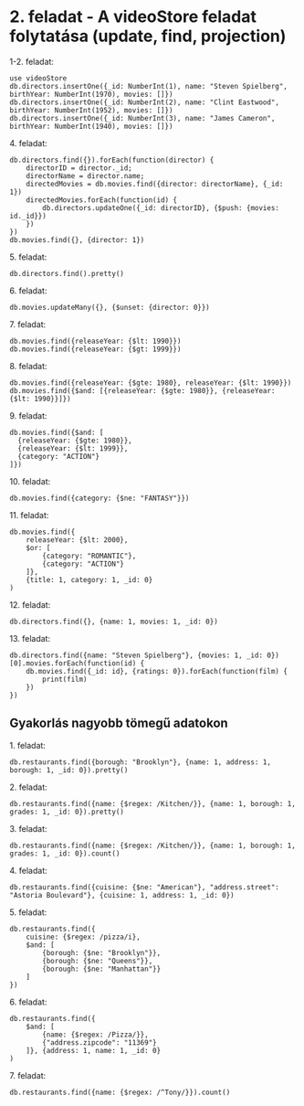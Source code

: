# 2. feladat - A videoStore feladat folytatása (update, find, projection)

1-2. feladat:

```
use videoStore
db.directors.insertOne({_id: NumberInt(1), name: "Steven Spielberg", birthYear: NumberInt(1970), movies: []})
db.directors.insertOne({_id: NumberInt(2), name: "Clint Eastwood", birthYear: NumberInt(1952), movies: []})
db.directors.insertOne({_id: NumberInt(3), name: "James Cameron", birthYear: NumberInt(1940), movies: []})
```

4\. feladat:

```
db.directors.find({}).forEach(function(director) { 
    directorID = director._id;
    directorName = director.name;
    directedMovies = db.movies.find({director: directorName}, {_id: 1})
    directedMovies.forEach(function(id) {
        db.directors.updateOne({_id: directorID}, {$push: {movies: id._id}})
    })
})
db.movies.find({}, {director: 1})
```

5\. feladat:

```
db.directors.find().pretty()
```

6\. feladat:

```
db.movies.updateMany({}, {$unset: {director: 0}})
```


7\. feladat:

```
db.movies.find({releaseYear: {$lt: 1990}})
db.movies.find({releaseYear: {$gt: 1999}})
```

8\. feladat:

```
db.movies.find({releaseYear: {$gte: 1980}, releaseYear: {$lt: 1990}})
db.movies.find({$and: [{releaseYear: {$gte: 1980}}, {releaseYear: {$lt: 1990}}]})
```

9\. feladat:

```
db.movies.find({$and: [
  {releaseYear: {$gte: 1980}},
  {releaseYear: {$lt: 1999}},
  {category: "ACTION"}
]})
```

10\. feladat:

```
db.movies.find({category: {$ne: "FANTASY"}})
```


11\. feladat:

```
db.movies.find({
    releaseYear: {$lt: 2000},
    $or: [
        {category: "ROMANTIC"},
        {category: "ACTION"}
    ]},
    {title: 1, category: 1, _id: 0}
)
```

12\. feladat:

```
db.directors.find({}, {name: 1, movies: 1, _id: 0})
```

13\. feladat:

```
db.directors.find({name: "Steven Spielberg"}, {movies: 1, _id: 0})[0].movies.forEach(function(id) {
    db.movies.find({_id: id}, {ratings: 0}).forEach(function(film) {
        print(film)
    })
})
```

## Gyakorlás nagyobb tömegű adatokon

1\. feladat:

```
db.restaurants.find({borough: "Brooklyn"}, {name: 1, address: 1, borough: 1, _id: 0}).pretty()
```

2\. feladat:

```
db.restaurants.find({name: {$regex: /Kitchen/}}, {name: 1, borough: 1, grades: 1, _id: 0}).pretty()
```


3\. feladat:

```
db.restaurants.find({name: {$regex: /Kitchen/}}, {name: 1, borough: 1, grades: 1, _id: 0}).count()
```

4\. feladat:

```
db.restaurants.find({cuisine: {$ne: "American"}, "address.street": "Astoria Boulevard"}, {cuisine: 1, address: 1, _id: 0})
```

5\. feladat:

```
db.restaurants.find({
    cuisine: {$regex: /pizza/i},
    $and: [
        {borough: {$ne: "Brooklyn"}},
        {borough: {$ne: "Queens"}},
        {borough: {$ne: "Manhattan"}}
    ]
})
```

6\. feladat:

```
db.restaurants.find({
    $and: [
        {name: {$regex: /Pizza/}},
        {"address.zipcode": "11369"}
    ]}, {address: 1, name: 1, _id: 0}
)
```

7\. feladat:

```
db.restaurants.find({name: {$regex: /^Tony/}}).count()
```
